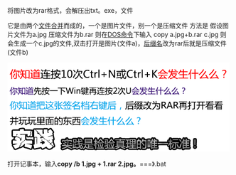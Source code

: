 将图片改为rar格式，会解压出txt。exe，文件

它是由两个[文件合并](https://www.baidu.com/s?wd=%E6%96%87%E4%BB%B6%E5%90%88%E5%B9%B6&tn=SE_PcZhidaonwhc_ngpagmjz&rsv_dl=gh_pc_zhidao)而成的，一个是图片文件，别一个是压缩文件
方法是
假设图片文件为a.jpg
压缩文件为b.rar
则在[DOS命令](https://www.baidu.com/s?wd=DOS%E5%91%BD%E4%BB%A4&tn=SE_PcZhidaonwhc_ngpagmjz&rsv_dl=gh_pc_zhidao)下输入 copy a.jpg+b.rar c.jpg
则会生成一个c.jpg的文件,双击打开是图片(文件a)，[后缀名](https://www.baidu.com/s?wd=%E5%90%8E%E7%BC%80%E5%90%8D&tn=SE_PcZhidaonwhc_ngpagmjz&rsv_dl=gh_pc_zhidao)改为rar后就是压缩文件(文件b)

![111](111.gif)





打开记事本，输入**copy /b 1.jpg + 1.rar 2.jpg。**===》.bat

